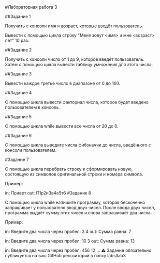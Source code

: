 #Лабораторная работа 3

##Задание 1

Получить с консоли имя и возраст, которые введёт пользователь.

Вывести с помощью цикла строку "Меня зовут <имя> и мне <возраст> лет" 10 раз.

##Задание 2

Получить с консоли число от 1 до 9, которое введёт пользователь. Затем с помощью цикла вывести таблицу умножения для этого числа.

##Задание 3

Вывести каждое третье число в диапазоне от 0 до 100.

##Задание 4

С помощью цикла вывести факториал числа, которое будет введено пользователем в консоль.

##Задание 5

С помощью цикла while вывести все числа от 20 до 0.

##Задание 6

С помощью цикла выведите числа фибоначчи до числа, введённого с консоли пользователем.

#Задание 7

С помощью цикла перебрать строку и сформировать новую, состоящую из символов оригинальной строки и номера символа.

Пример:

in: Привет
out: П1р2и3в4е5т6
#Задание 8

С помощью цикла while напишите программу, которая бесконечно запрашивает у пользователя ввод двух чисел. После ввода двух чисел, программа выдаёт сумму этих чисел и снова запрашивает два числа.

Пример:

in: Введите два числа через пробел: 3 4 
out: Сумма равна: 7

in: Введите два числа через пробел: 10 3
out: Сумма равна: 13

in: Введите два числа через пробел: 456 12
...
⚠️ Задание обязательно публикуется на ваш GitHub репозиторий в папку labs/lab3
